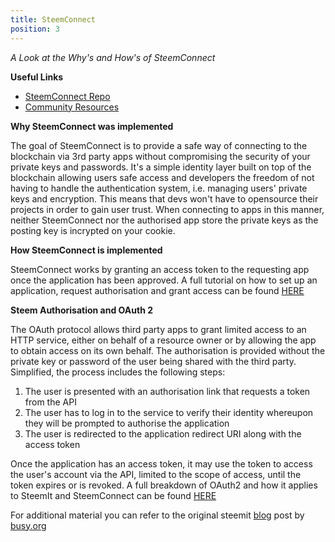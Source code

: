 ```yaml
---
title: SteemConnect
position: 3
---
```


_A Look at the Why's and How's of SteemConnect_

**Useful Links**

*   [SteemConnect Repo](https://github.com/steemit/steemconnect)
*   [Community Resources](/community/#steemconnect)

**Why SteemConnect was implemented**

The goal of SteemConnect is to provide a safe way of connecting to the blockchain via 3rd party apps without compromising the security of your private keys and passwords. It's a simple identity layer built on top of the blockchain allowing users safe access and developers the freedom of not having to handle the authentication system, i.e. managing users' private keys and encryption. This means that devs won't have to opensource their projects in order to gain user trust. When connecting to apps in this manner, neither SteemConnect nor the authorised app store the private keys as the posting key is incrypted on your cookie.

**How SteemConnect is implemented**

SteemConnect works by granting an access token to the requesting app once the application has been approved.
A full tutorial on how to set up an application, request authorisation and grant access can be found [HERE](/tutorials-javascript/steemconnect)

**Steem Authorisation and OAuth 2**

The OAuth protocol allows third party apps to grant limited access to an HTTP service, either on behalf of a resource owner or by allowing the app to obtain access on its own behalf. The authorisation is provided without the private key or password of the user being shared with the third party.
Simplified, the process includes the following steps:

1.  The user is presented with an authorisation link that requests a token from the API
2.  The user has to log in to the service to verify their identity whereupon they will be prompted to authorise the application
3.  The user is redirected to the application redirect URI along with the access token

Once the application has an access token, it may use the token to access the user's account via the API, limited to the scope of access, until the token expires or is revoked.
A full breakdown of OAuth2 and how it applies to SteemIt and SteemConnect can be found [HERE](https://github.com/steemit/steemconnect/wiki/OAuth-2#code-authorization-flow)

For additional material you can refer to the original steemit [blog](https://steemit.com/steemconnect/@busy.org/introducing-steemconnect-by-busy-identity-authentication-authorization-for-steem-blockchain-s-apps) post by [busy.org](https://busy.org/)
